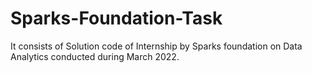 # Sparks-Foundation-Task
It consists of Solution code of Internship by Sparks foundation on Data Analytics conducted during March 2022.
